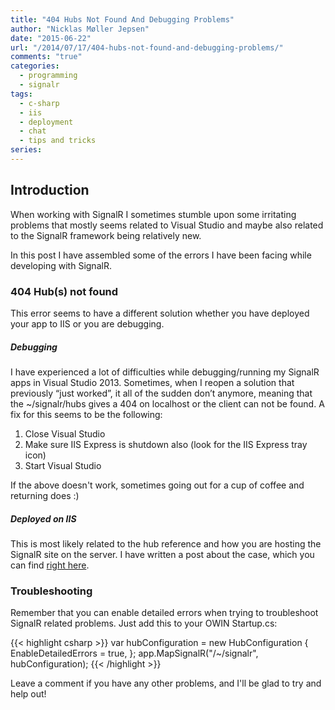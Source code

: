 ```yaml
---
title: "404 Hubs Not Found And Debugging Problems"
author: "Nicklas Møller Jepsen"
date: "2015-06-22"
url: "/2014/07/17/404-hubs-not-found-and-debugging-problems/"
comments: "true"
categories:
  - programming
  - signalr
tags:
  - c-sharp
  - iis
  - deployment
  - chat
  - tips and tricks
series:
---
```

## Introduction
When working with SignalR I sometimes stumble upon some irritating problems that mostly seems related to Visual Studio and maybe also related to the SignalR framework being relatively new.

In this post I have assembled some of the errors I have been facing while developing with SignalR.<!--more-->

### 404 Hub(s) not found
This error seems to have a different solution whether you have deployed your app to IIS or you are debugging.

##### Debugging
I have experienced a lot of difficulties while debugging/running my SignalR apps in Visual Studio 2013. Sometimes, when I reopen a solution that previously “just worked”, it all of the sudden don’t anymore, meaning that the ~/signalr/hubs gives a 404 on localhost or the client can not be found. A fix for this seems to be the following:

1. Close Visual Studio
2. Make sure IIS Express is shutdown also (look for the IIS Express tray icon)
3. Start Visual Studio

If the above doesn't work, sometimes going out for a cup of coffee and returning does :)

##### Deployed on IIS
This is most likely related to the hub reference and how you are hosting the SignalR site on the server. I have written a post about the case, which you can find [right here](http://systemout.net/2014/07/15/signalr-hub-reference-done-right/).

### Troubleshooting
Remember that you can enable detailed errors when trying to troubleshoot SignalR related problems. Just add this to your OWIN Startup.cs:

{{< highlight csharp >}}
var hubConfiguration = new HubConfiguration
{
	EnableDetailedErrors = true,
};
app.MapSignalR("/~/signalr", hubConfiguration);
{{< /highlight >}}

Leave a comment if you have any other problems, and I'll be glad to try and help out!